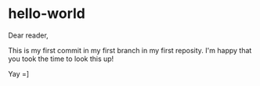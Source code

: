 # hello-world

Dear reader,

This is my first commit in my first branch in my first reposity. I'm happy that you took the time to look this up!

Yay =]

